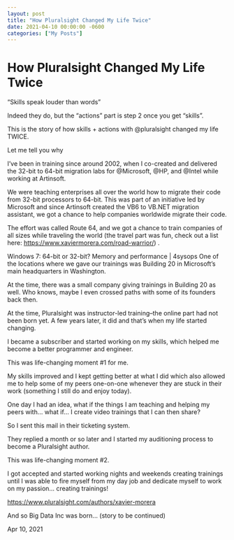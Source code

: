 ```yaml
---
layout: post
title: "How Pluralsight Changed My Life Twice"
date: 2021-04-10 00:00:00 -0600
categories: ["My Posts"] 
---
```


# How Pluralsight Changed My Life Twice

“Skills speak louder than words”


Indeed they do, but the “actions” part is step 2 once you get “skills”.

This is the story of how skills + actions with @pluralsight changed my life TWICE.

Let me tell you why

I’ve been in training since around 2002, when I co-created and delivered the 32-bit to 64-bit migration labs for @Microsoft, @HP, and @Intel while working at Artinsoft.

We were teaching enterprises all over the world how to migrate their code from 32-bit processors to 64-bit. This was part of an initiative led by Microsoft and since Artinsoft created the VB6 to VB.NET migration assistant, we got a chance to help companies worldwide migrate their code.

The effort was called Route 64, and we got a chance to train companies of all sizes while traveling the world (the travel part was fun, check out a list here: https://www.xaviermorera.com/road-warrior/) .

Windows 7: 64-bit or 32-bit? Memory and performance | 4sysops
One of the locations where we gave our trainings was Building 20 in Microsoft’s main headquarters in Washington.

At the time, there was a small company giving trainings in Building 20 as well. Who knows, maybe I even crossed paths with some of its founders back then.

At the time, Pluralsight was instructor-led training–the online part had not been born yet. A few years later, it did and that’s when my life started changing.

I became a subscriber and started working on my skills, which helped me become a better programmer and engineer.

This was life-changing moment #1 for me.

My skills improved and I kept getting better at what I did which also allowed me to help some of my peers one-on-one whenever they are stuck in their work (something I still do and enjoy today).

One day I had an idea, what if the things I am teaching and helping my peers with… what if… I create video trainings that I can then share?

So I sent this mail in their ticketing system.


They replied a month or so later and I started my auditioning process to become a Pluralsight author.

This was life-changing moment #2.

I got accepted and started working nights and weekends creating trainings until I was able to fire myself from my day job and dedicate myself to work on my passion… creating trainings!

https://www.pluralsight.com/authors/xavier-morera

And so Big Data Inc was born… (story to be continued)


Apr 10, 2021
